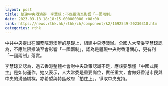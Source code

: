 ```yaml
---
layout: post
title: 組建中央港澳辦　李慧琼：不應推演至影響「一國兩制」
date: 2023-03-18 18:18:15.000000000 +08:00
link: https://news.rthk.hk/rthk/ch/component/k2/1692549-20230318.htm
categories: rthk
---
```


中共中央提出在國務院港澳辦的基礎上，組建中央港澳辦。全國人大常委李慧琼認為，不應無限推演至會影響「一國兩制」，認為是體現中央對香港關心，更有利「一國兩制」落實。

李慧琼又認為，過去香港整體社會對中央政策認識不足，應該要學懂「中國式民主」是如何運作。她又表示，人大常委是重要崗位，責任重大，會做好香港市民與中央的溝通橋樑，亦希望與特區政府「拍住上」，爭取中央支持。
